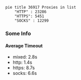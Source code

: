 
```mermaid
pie title 36917 Proxies in list
    "HTTP" : 23286
    "HTTPS": 5451
    "SOCKS" : 12299
```

### Some Info
#### Average Timeout

- mixed: 2.8s
- http: 1.4s
- https: 8.7s
- socks: 6.6s